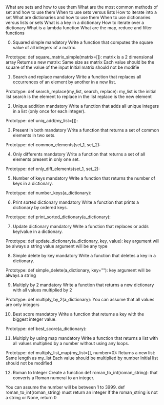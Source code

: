 What are sets and how to use them
What are the most common methods of set and how to use them
When to use sets versus lists
How to iterate into a set
What are dictionaries and how to use them
When to use dictionaries versus lists or sets
What is a key in a dictionary
How to iterate over a dictionary
What is a lambda function
What are the map, reduce and filter functions
 
0. Squared simple
mandatory
Write a function that computes the square value of all integers of a matrix.

Prototype: def square_matrix_simple(matrix=[]):
matrix is a 2 dimensional array
Returns a new matrix:
Same size as matrix
Each value should be the square of the value of the input
Initial matrix should not be modifie

1. Search and replace
mandatory
Write a function that replaces all occurrences of an element by another in a new list.

Prototype: def search_replace(my_list, search, replace):
my_list is the initial list
search is the element to replace in the list
replace is the new element

2. Unique addition
mandatory
Write a function that adds all unique integers in a list (only once for each integer).

Prototype: def uniq_add(my_list=[]):

3. Present in both
mandatory
Write a function that returns a set of common elements in two sets.

Prototype: def common_elements(set_1, set_2):

4. Only differents
mandatory
Write a function that returns a set of all elements present in only one set.

Prototype: def only_diff_elements(set_1, set_2):

5. Number of keys
mandatory
Write a function that returns the number of keys in a dictionary.

Prototype: def number_keys(a_dictionary):

6. Print sorted dictionary
mandatory
Write a function that prints a dictionary by ordered keys.

Prototype: def print_sorted_dictionary(a_dictionary):

7. Update dictionary
mandatory
Write a function that replaces or adds key/value in a dictionary.

Prototype: def update_dictionary(a_dictionary, key, value):
key argument will be always a string
value argument will be any type

8. Simple delete by key
mandatory
Write a function that deletes a key in a dictionary.

Prototype: def simple_delete(a_dictionary, key=""):
key argument will be always a string

9. Multiply by 2
mandatory
Write a function that returns a new dictionary with all values multiplied by 2

Prototype: def multiply_by_2(a_dictionary):
You can assume that all values are only integers

10. Best score
mandatory
Write a function that returns a key with the biggest integer value.

Prototype: def best_score(a_dictionary):

11. Multiply by using map
mandatory
Write a function that returns a list with all values multiplied by a number without using any loops.

Prototype: def multiply_list_map(my_list=[], number=0):
Returns a new list:
Same length as my_list
Each value should be multiplied by number
Initial list should not be modified

12. Roman to Integer
Create a function def roman_to_int(roman_string): that converts a Roman numeral to an integer.

You can assume the number will be between 1 to 3999.
def roman_to_int(roman_string) must return an integer
If the roman_string is not a string or None, return 0


